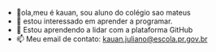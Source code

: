 - 👋ola,meu é kauan, sou aluno do colégio sao mateus
- 👀 estou interessado em aprender a programar.
- 🌱 Estou aprendendo a lidar com a plataforma GitHub
- 📫 Meu email de contato: kauan.juliano@escola.pr.gov.br

